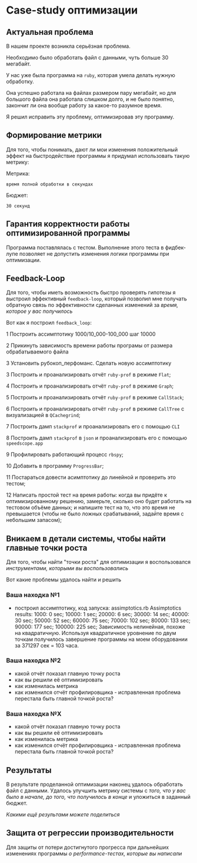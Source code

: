 # Case-study оптимизации

## Актуальная проблема
В нашем проекте возникла серьёзная проблема.

Необходимо было обработать файл с данными, чуть больше 30 мегабайт.

У нас уже была программа на `ruby`, которая умела делать нужную обработку.

Она успешно работала на файлах размером пару мегабайт, но для большого файла она работала слишком долго, и не было понятно, закончит ли она вообще работу за какое-то разумное время.

Я решил исправить эту проблему, оптимизировав эту программу.

## Формирование метрики
Для того, чтобы понимать, дают ли мои изменения положительный эффект на быстродействие программы 
я придумал использовать такую метрику:

Метрика:

    время полной обработки в секундах

Бюджет:

    30 секунд

## Гарантия корректности работы оптимизированной программы
Программа поставлялась с тестом. Выполнение этого теста в фидбек-лупе позволяет не допустить изменения логики программы при оптимизации.

## Feedback-Loop
Для того, чтобы иметь возможность быстро проверять гипотезы я выстроил эффективный `feedback-loop`, который позволил мне получать обратную связь по эффективности сделанных изменений за *время, которое у вас получилось*

Вот как я построил `feedback_loop`: 

1  Построить ассимптотику 1000/10_000-100_000 шаг 10000

2  Прикинуть зависимость времени работы програмы от размера обрабатываемого файла

3  Установить рубокоп_перфоманс. Сделать новую ассимптотику

3  Построить и проанализировать отчёт `ruby-prof` в режиме `Flat`;

4  Построить и проанализировать отчёт `ruby-prof` в режиме `Graph`;

5  Построить и проанализировать отчёт `ruby-prof` в режиме `CallStack`;

6  Построить и проанализировать отчёт `ruby-prof` в режиме `CallTree` c визуализацией в `QCachegrind`;

7  Построить дамп `stackprof` и проанализировать его с помощью `CLI`

8  Построить дамп `stackprof` в `json` и проанализировать его с помощью `speedscope.app`

9  Профилировать работающий процесс `rbspy`;

10 Добавить в программу `ProgressBar`;

11 Постараться довести асимптотику до линейной и проверить это тестом;

12 Написать простой тест на время работы: когда вы придёте к оптимизированному решению, замерьте, сколько оно будет работать на тестовом объёме данных; и напишите тест на то, что это время не превышается (чтобы не было ложных срабатываний, задайте время с небольшим запасом);

## Вникаем в детали системы, чтобы найти главные точки роста
Для того, чтобы найти "точки роста" для оптимизации я воспользовался *инструментами, которыми вы воспользовались*

Вот какие проблемы удалось найти и решить

### Ваша находка №1
- построил ассимптотику, код запуска: assimptotics.rb
  Assimptotics results:
  1000: 0 sec;
  10000: 1 sec;
  20000: 6 sec;
  30000: 14 sec;
  40000: 30 sec;
  50000: 52 sec;
  60000: 75 sec;
  70000: 102 sec;
  80000: 133 sec;
  90000: 177 sec;
  100000: 225 sec;
  Зависимость нелинейная, похоже на квадратичную. Используя квадратичное уровнение по двум точкам
  получилось завершение программы на моем оборудовании за 371297 сек = 103 часа.

### Ваша находка №2
- какой отчёт показал главную точку роста
- как вы решили её оптимизировать
- как изменилась метрика
- как изменился отчёт профилировщика - исправленная проблема перестала быть главной точкой роста?

### Ваша находка №X
- какой отчёт показал главную точку роста
- как вы решили её оптимизировать
- как изменилась метрика
- как изменился отчёт профилировщика - исправленная проблема перестала быть главной точкой роста?

## Результаты
В результате проделанной оптимизации наконец удалось обработать файл с данными.
Удалось улучшить метрику системы с *того, что у вас было в начале, до того, что получилось в конце* и уложиться в заданный бюджет.

*Какими ещё результами можете поделиться*

## Защита от регрессии производительности
Для защиты от потери достигнутого прогресса при дальнейших изменениях программы *о performance-тестах, которые вы написали*

